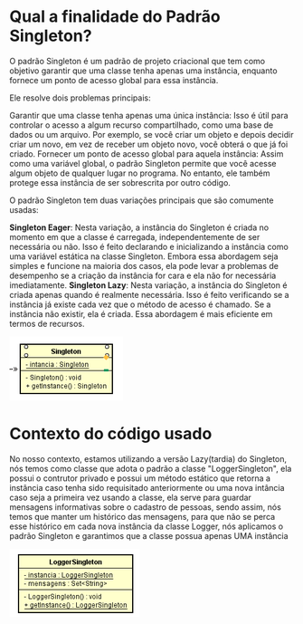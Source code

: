 # Qual a finalidade do Padrão Singleton?

O padrão Singleton é um padrão de projeto criacional que tem como objetivo garantir que uma classe tenha apenas uma instância, enquanto fornece um ponto de acesso global para essa instância.

Ele resolve dois problemas principais:

Garantir que uma classe tenha apenas uma única instância: Isso é útil para controlar o acesso a algum recurso compartilhado, como uma base de dados ou um arquivo. Por exemplo, se você criar um objeto e depois decidir criar um novo, em vez de receber um objeto novo, você obterá o que já foi criado.
Fornecer um ponto de acesso global para aquela instância: Assim como uma variável global, o padrão Singleton permite que você acesse algum objeto de qualquer lugar no programa. No entanto, ele também protege essa instância de ser sobrescrita por outro código.

O padrão Singleton tem duas variações principais que são comumente usadas:

**Singleton Eager**: Nesta variação, a instância do Singleton é criada no momento em que a classe é carregada, independentemente de ser necessária ou não. Isso é feito declarando e inicializando a instância como uma variável estática na classe Singleton. Embora essa abordagem seja simples e funcione na maioria dos casos, ela pode levar a problemas de desempenho se a criação da instância for cara e ela não for necessária imediatamente.
**Singleton Lazy**: Nesta variação, a instância do Singleton é criada apenas quando é realmente necessária. Isso é feito verificando se a instância já existe cada vez que o método de acesso é chamado. Se a instância não existir, ela é criada. Essa abordagem é mais eficiente em termos de recursos.

![UML](UML/UML-Singleton.png)

# Contexto do código usado

No nosso contexto, estamos utilizando a versão Lazy(tardia) do Singleton, nós temos como classe que adota o padrão a classe "LoggerSingleton", ela possui o contrutor privado e possui um método estático que retorna a instância caso tenha sido requisitado anteriormente ou uma nova intância caso seja a primeira vez usando a classe, ela serve para guardar mensagens informativas sobre o cadastro de pessoas, sendo assim, nós temos que manter um histórico das mensagens, para que não se perca esse histórico em cada nova instância da classe Logger, nós aplicamos o padrão Singleton e garantimos que a classe possua apenas UMA instância

![UML do Problema](UML/UML-Singleton-Logger.png)
